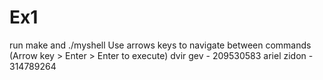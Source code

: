 # Ex1
run make and ./myshell
Use arrows keys to navigate between commands (Arrow key > Enter > Enter to execute) 
dvir gev - 209530583
ariel zidon - 314789264
